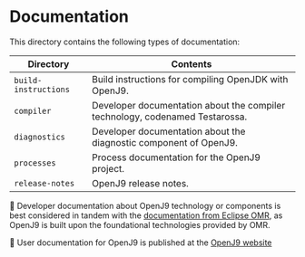 <!--
Copyright IBM Corp. and others 2017

This program and the accompanying materials are made available under
the terms of the Eclipse Public License 2.0 which accompanies this
distribution and is available at https://www.eclipse.org/legal/epl-2.0/
or the Apache License, Version 2.0 which accompanies this distribution and
is available at https://www.apache.org/licenses/LICENSE-2.0.

This Source Code may also be made available under the following
Secondary Licenses when the conditions for such availability set
forth in the Eclipse Public License, v. 2.0 are satisfied: GNU
General Public License, version 2 with the GNU Classpath
Exception [1] and GNU General Public License, version 2 with the
OpenJDK Assembly Exception [2].

[1] https://www.gnu.org/software/classpath/license.html
[2] https://openjdk.org/legal/assembly-exception.html

SPDX-License-Identifier: EPL-2.0 OR Apache-2.0 OR GPL-2.0 WITH Classpath-exception-2.0 OR LicenseRef-GPL-2.0 WITH Assembly-exception
-->


Documentation
=============

This directory contains the following types of documentation:

| Directory            |    Contents                                                                  |
|----------------------|------------------------------------------------------------------------------|
| `build-instructions` | Build instructions for compiling OpenJDK with OpenJ9.                        |
| `compiler`           | Developer documentation about the compiler technology, codenamed Testarossa. |
| `diagnostics`        | Developer documentation about the diagnostic component of OpenJ9.            |
| `processes`          | Process documentation for the OpenJ9 project.                                |
| `release-notes`      | OpenJ9 release notes.                                                        |

:pencil: Developer documentation about OpenJ9 technology or components is best considered in tandem with the [documentation from Eclipse OMR](https://github.com/eclipse/omr/tree/master/doc), as OpenJ9 is built upon the foundational technologies provided by OMR.

:pencil: User documentation for OpenJ9 is published at the [OpenJ9 website](https://www.eclipse.org/openj9/docs/)
